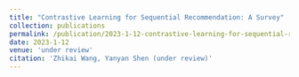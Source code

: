 ```yaml
---
title: "Contrastive Learning for Sequential Recommendation: A Survey"
collection: publications
permalink: /publication/2023-1-12-contrastive-learning-for-sequential-recommendation-a-survey
date: 2023-1-12
venue: 'under review'
citation: 'Zhikai Wang, Yanyan Shen (under review)'
---
```

